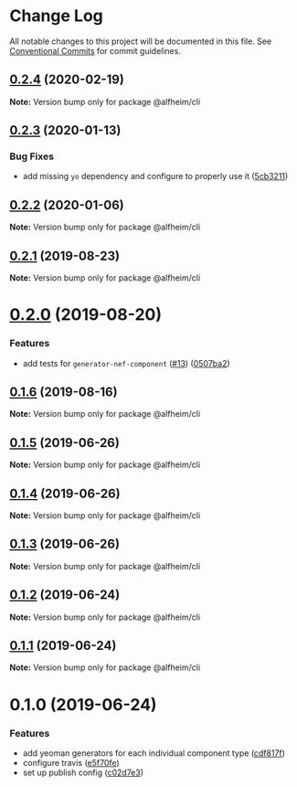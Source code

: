 # Change Log

All notable changes to this project will be documented in this file.
See [Conventional Commits](https://conventionalcommits.org) for commit guidelines.

## [0.2.4](https://github.com/Nasdaq/alfheim/compare/@alfheim/cli@0.2.3...@alfheim/cli@0.2.4) (2020-02-19)

**Note:** Version bump only for package @alfheim/cli





## [0.2.3](https://github.com/Nasdaq/alfheim/compare/@alfheim/cli@0.2.2...@alfheim/cli@0.2.3) (2020-01-13)


### Bug Fixes

* add missing `yo` dependency and configure to properly use it ([5cb3211](https://github.com/Nasdaq/alfheim/commit/5cb3211))





## [0.2.2](https://github.com/Nasdaq/alfheim/compare/@alfheim/cli@0.2.1...@alfheim/cli@0.2.2) (2020-01-06)

**Note:** Version bump only for package @alfheim/cli





## [0.2.1](https://github.com/Nasdaq/alfheim/compare/@alfheim/cli@0.2.0...@alfheim/cli@0.2.1) (2019-08-23)

**Note:** Version bump only for package @alfheim/cli





# [0.2.0](https://github.com/Nasdaq/alfheim/compare/@alfheim/cli@0.1.6...@alfheim/cli@0.2.0) (2019-08-20)


### Features

* add tests for `generator-nef-component` ([#13](https://github.com/Nasdaq/alfheim/issues/13)) ([0507ba2](https://github.com/Nasdaq/alfheim/commit/0507ba2))





## [0.1.6](https://github.com/Nasdaq/alfheim/compare/@alfheim/cli@0.1.5...@alfheim/cli@0.1.6) (2019-08-16)

**Note:** Version bump only for package @alfheim/cli





## [0.1.5](https://github.com/Nasdaq/alfheim/compare/@alfheim/cli@0.1.4...@alfheim/cli@0.1.5) (2019-06-26)

**Note:** Version bump only for package @alfheim/cli





## [0.1.4](https://github.com/Nasdaq/alfheim/compare/@alfheim/cli@0.1.2...@alfheim/cli@0.1.4) (2019-06-26)

**Note:** Version bump only for package @alfheim/cli





## [0.1.3](https://github.com/Nasdaq/alfheim/compare/@alfheim/cli@0.1.2...@alfheim/cli@0.1.3) (2019-06-26)

**Note:** Version bump only for package @alfheim/cli





## [0.1.2](https://github.com/Nasdaq/alfheim/compare/@alfheim/cli@0.1.1...@alfheim/cli@0.1.2) (2019-06-24)

**Note:** Version bump only for package @alfheim/cli





## [0.1.1](https://github.com/Nasdaq/alfheim/compare/@alfheim/cli@0.1.0...@alfheim/cli@0.1.1) (2019-06-24)

**Note:** Version bump only for package @alfheim/cli





# 0.1.0 (2019-06-24)


### Features

* add yeoman generators for each individual component type ([cdf817f](https://github.com/Nasdaq/alfheim/commit/cdf817f))
* configure travis ([e5f70fe](https://github.com/Nasdaq/alfheim/commit/e5f70fe))
* set up publish config ([c02d7e3](https://github.com/Nasdaq/alfheim/commit/c02d7e3))
